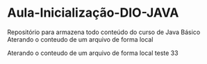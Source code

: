 # Aula-Inicialização-DIO-JAVA
Repositório para armazena todo conteúdo do curso de Java Básico 
Aterando o conteudo de um arquivo de forma local



Aterando o conteudo de um arquivo de forma local teste 33 